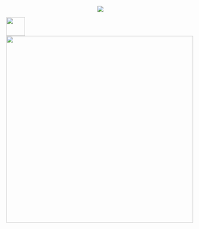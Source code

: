 <p align="center">
  <img src="https://capsule-render.vercel.app/api?text=Welcome!🕹️&animation=fadeIn&type=waving&color=gradient&height=100"/>
</p>

<a href="https://www.instagram.com/madanii0/">
  <img height="50" src="https://user-images.githubusercontent.com/46517096/166974368-9798f39f-1f46-499c-b14e-81f0a3f83a06.png"/>
</a>

<img height="500" src="https://media3.giphy.com/media/Hw0wIr1YL75VC/giphy.gif?cid=ecf05e47n374m4zd82rhuw2aao8v7osi4b10jv17ju2zcsj2&ep=v1_gifs_search&rid=giphy.gif&ct=g"/>
